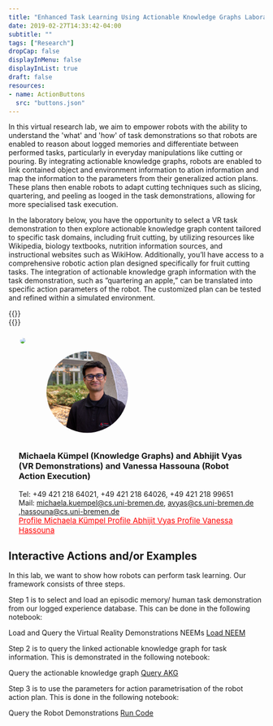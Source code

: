 ```yaml
---
title: "Enhanced Task Learning Using Actionable Knowledge Graphs Laboratory"
date: 2019-02-27T14:33:42-04:00
subtitle: ""
tags: ["Research"]
dropCap: false
displayInMenu: false
displayInList: true
draft: false
resources:
- name: ActionButtons
  src: "buttons.json"
---
```

In this virtual research lab, we aim to empower robots with the ability to understand the 'what' and 'how' of task demonstrations so that robots are enabled to reason about logged memories and differentiate between performed tasks, particularly in everyday manipulations like cutting or pouring. By integrating actionable knowledge graphs, robots are enabled to link contained object and environment information to ation information and map the information to the parameters from their generalized action plans. These plans then enable robots to adapt cutting techniques such as slicing, quartering, and peeling as looged in the task demonstrations, allowing for more specialised task execution.

In the laboratory below, you have the opportunity to select a VR task demonstration to then explore actionable knowledge graph content tailored to specific task domains, including fruit cutting, by utilizing resources like Wikipedia, biology textbooks, nutrition information sources, and instructional websites such as WikiHow. Additionally, you’ll have access to a comprehensive robotic action plan designed specifically for fruit cutting tasks. The integration of actionable knowledge graph information with the task demonstration, such as ”quartering an apple,” can be translated into specific action parameters of the robot. The customized plan can be tested and refined within a simulated environment.


<div class="hidde-after-preview">
  {{<action_forms data="ActionButtons">}}
  </br>
  {{<Webinterface>}}
</div>


<!--more-->


<div class="main-well-flex-container" style="margin:20px;align-items: center;">

  <div style="flex:30%;">
      <img src="MichaelaKümpel.png" width="200" style="clip-path: circle(35%);">
  </div>
  <div style="flex:30%;">
      <img src="avyas2.jpg" style="clip-path: circle(35%);">
  </div>
<!--<div style="flex:30%;">
      <img src="avyas2.jpg" style="clip-path: circle(35%);">
  </div> -->


  <div style="flex:70%;">
    <h3>Michaela Kümpel (Knowledge Graphs) and Abhijit Vyas (VR Demonstrations) and Vanessa Hassouna (Robot Action Execution)</h3>
    Tel:     +49 421 218 64021, +49 421 218 64026, +49 421 218 99651 <br>
    <!--Fax:     +49 XXXXXXXXXX <br> -->
    Mail:    <a href="mailto:michaela.kuempel@cs.uni-bremen.de">michaela.kuempel@cs.uni-bremen.de</a>,  <a href="mailto:avyas@cs.uni-bremen.de">avyas@cs.uni-bremen.de</a> ,<a href="mailto:hassouna@cs.uni-bremen.de">hassouna@cs.uni-bremen.de</a> <br>
    <a style="color:red" href="https://ai.uni-bremen.de/team/michaela_kümpel">
      <span style="font-size: 15px;">Profile Michaela Kümpel</span>
       <a style="color:red" href="href="https://ai.uni-bremen.de/team/abhijit_vyas">
      <span style="font-size: 15px;">Profile Abhijit Vyas</span>
      <a style="color:red" href="https://ai.uni-bremen.de/team/vanessa_hassouna">
      <span style="font-size: 15px;">Profile Vanessa Hassouna</span>
    </a>
  </div>

</div> 

Interactive Actions and/or Examples
---
In this lab, we want to show how robots can perform task learning.
Our framework consists of three steps.

Step 1 is to select and load an episodic memory/ human task demonstration from our logged experience database. This can be done in the following notebook:

Load and Query the Virtual Reality Demonstrations NEEMs
<a class="btn btn-primary" target="_blank" href="https://binder.intel4coro.de/v2/gh/ease-crc/bootstrapping_giskard/478dab58f7c858980ae02c723db6b737950ef1e8?urlpath=lab%2Ftree%2Fnotebooks%2Fneem_query.ipynb">Load NEEM</a>

Step 2 is to query the linked actionable knowledge graph for task information. This is demonstrated in the following notebook:

Query the actionable knowledge graph
<a class="btn btn-primary" target="_blank" href="https://binder.intel4coro.de/v2/gh/Food-Ninja/WebKat-MealRobot/a8f389f4053b18155abead27b42139b549e0e605?urlpath=lab%2Ftree%2Fnotebooks%2FFindOutTask.ipynb">Query AKG</a>

Step 3 is to use the parameters for action parametrisation of the robot action plan. This is done in the following notebook:

Query the Robot Demonstrations
<a class="btn btn-primary" target="_blank" href="https://binder.intel4coro.de/v2/gh/LucaKro/pycram/f61804babfbe54652a3080684561d5de6b3a2737?urlpath=lab%2Ftree%2Fdemos%2Fpycram_virtual_building_demos%2Fcutting_actions%2Fcutting_demo_armar.ipynb">Run Code</a>

<br>
